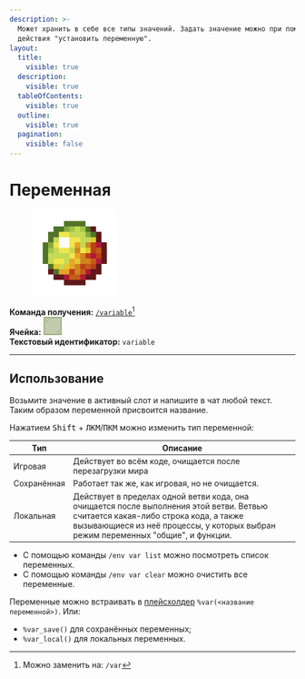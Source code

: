 ```yaml
---
description: >-
  Может хранить в себе все типы значений. Задать значение можно при помощи
  действия "установить переменную".
layout:
  title:
    visible: true
  description:
    visible: true
  tableOfContents:
    visible: true
  outline:
    visible: true
  pagination:
    visible: false
---
```


# Переменная

<figure><img src="../../../../.gitbook/assets/magma_cream.png" alt="" width="150"><figcaption></figcaption></figure>

**Команда получения:** [`/variable`](#user-content-fn-1)[^1]\
**Ячейка:** <img src="../../../../.gitbook/assets/green_stained_glass_pane.png" alt="" data-size="line">\
**Текстовый идентификатор:** `variable`

***

## Использование

Возьмите значение в активный слот и напишите в чат любой текст. Таким образом переменной присвоится название.

Нажатием <kbd>Shift</kbd> + <kbd>ЛКМ</kbd>/<kbd>ПКМ</kbd> можно изменить тип переменной:

| Тип         | Описание                                                                                                                                                                                                               |
| ----------- | ---------------------------------------------------------------------------------------------------------------------------------------------------------------------------------------------------------------------- |
| Игровая     | Действует во всём коде, очищается после перезагрузки мира                                                                                                                                                              |
| Сохранённая | Работает так же, как игровая, но не очищается.                                                                                                                                                                         |
| Локальная   | Действует в пределах одной ветви кода, она очищается после выполнения этой ветви. Ветвью считается какая-либо строка кода, а также вызывающиеся из неё процессы, у которых выбран режим переменных "общие", и функции. |

* С помощью команды `/env var list` можно посмотреть список переменных.
* С помощью команды `/env var clear` можно очистить все переменные.

Переменные можно встраивать в [плейсхолдер](../../#pleiskholdery) `%var(<название переменной>)`. Или:

* `%var_save()` для сохранённых переменных;
* `%var_local()` для локальных переменных.

[^1]: Можно заменить на: `/var`
